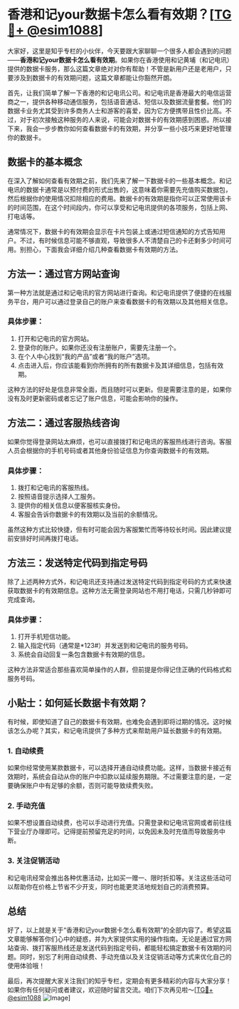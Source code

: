 # 香港和记your数据卡怎么看有效期？[[TG💪+ @esim1088](https://t.me/s/esim1088)]

大家好，这里是知乎专栏的小伙伴，今天要跟大家聊聊一个很多人都会遇到的问题——**香港和记your数据卡怎么看有效期**。如果你在香港使用和记黄埔（和记电讯）提供的数据卡服务，那么这篇文章绝对对你有帮助！不管是新用户还是老用户，只要涉及到数据卡的有效期问题，这篇文章都能让你豁然开朗。

首先，让我们简单了解一下香港的和记电讯公司。和记电讯是香港最大的电信运营商之一，提供各种移动通信服务，包括语音通话、短信以及数据流量套餐。他们的数据卡业务尤其受到许多商务人士和游客的喜爱，因为它方便携带且性价比高。不过，对于初次接触这种服务的人来说，可能会对数据卡的有效期感到困惑。所以接下来，我会一步步教你如何查看数据卡的有效期，并分享一些小技巧来更好地管理你的数据卡。

## 数据卡的基本概念

在深入了解如何查看有效期之前，我们先来了解一下数据卡的一些基本概念。和记电讯的数据卡通常是以预付费的形式出售的，这意味着你需要先充值购买数据包，然后根据你的使用情况扣除相应的费用。数据卡的有效期是指你可以正常使用该卡的时间范围，在这个时间段内，你可以享受和记电讯提供的各项服务，包括上网、打电话等。

通常情况下，数据卡的有效期会显示在卡片包装上或通过短信通知的方式告知用户。不过，有时候信息可能不够直观，导致很多人不清楚自己的卡还剩多少时间可用。别担心，下面我会详细介绍几种查看数据卡有效期的方法。

## 方法一：通过官方网站查询

第一种方法就是通过和记电讯的官方网站进行查询。和记电讯提供了便捷的在线服务平台，用户可以通过登录自己的账户来查看数据卡的有效期以及其他相关信息。

### 具体步骤：
1. 打开和记电讯的官方网站。
2. 登录你的账户。如果你还没有注册账户，需要先注册一个。
3. 在个人中心找到“我的产品”或者“我的账户”选项。
4. 点击进入后，你应该能看到你所拥有的所有数据卡及其详细信息，包括有效期。

这种方法的好处是信息非常全面，而且随时可以更新。但是需要注意的是，如果你没有及时更新密码或者忘记了账户信息，可能会影响你的操作。

## 方法二：通过客服热线咨询

如果你觉得登录网站太麻烦，也可以直接拨打和记电讯的客服热线进行咨询。客服人员会根据你的手机号码或者其他身份验证信息为你查询数据卡的有效期。

### 具体步骤：
1. 拨打和记电讯的客服热线。
2. 按照语音提示选择人工服务。
3. 提供你的相关信息以便客服核实身份。
4. 客服会告诉你数据卡的有效期以及当前的余额情况。

虽然这种方式比较快捷，但有时可能会因为客服繁忙而等待较长时间。因此建议提前安排好时间再拨打电话。

## 方法三：发送特定代码到指定号码

除了上述两种方式外，和记电讯还支持通过发送特定代码到指定号码的方式来快速获取数据卡的有效期信息。这种方法无需登录网站也不用打电话，只需几秒钟即可完成查询。

### 具体步骤：
1. 打开手机短信功能。
2. 输入指定代码（通常是*123#）并发送到和记电讯的服务号码。
3. 系统会自动回复一条包含数据卡有效期的信息。

这种方法非常适合那些喜欢简单操作的人群，但前提是你得记住正确的代码格式和服务号码。

## 小贴士：如何延长数据卡有效期？

有时候，即使知道了自己的数据卡有效期，也难免会遇到即将过期的情况。这时候该怎么办呢？其实，和记电讯提供了多种方式来帮助用户延长数据卡的有效期。

### 1. 自动续费
如果你经常使用某款数据卡，可以选择开通自动续费功能。这样，当数据卡接近有效期时，系统会自动从你的账户中扣款以延续服务期限。不过需要注意的是，一定要确保账户中有足够的余额，否则可能导致续费失败。

### 2. 手动充值
如果不想设置自动续费，也可以手动进行充值。只需登录和记电讯官网或者前往线下营业厅办理即可。记得提前预留充足的时间，以免因未及时充值而导致服务中断。

### 3. 关注促销活动
和记电讯经常会推出各种优惠活动，比如买一赠一、限时折扣等。关注这些活动可以帮助你在价格上节省不少开支，同时也能更灵活地规划自己的消费预算。

## 总结

好了，以上就是关于“香港和记your数据卡怎么看有效期”的全部内容了。希望这篇文章能够解答你们心中的疑惑，并为大家提供实用的操作指南。无论是通过官方网站查询、拨打客服热线还是发送代码到指定号码，都能轻松搞定数据卡有效期的问题。同时，别忘了利用自动续费、手动充值以及关注促销活动等方式来优化自己的使用体验哦！

最后，再次提醒大家关注我们的知乎专栏，定期会有更多精彩的内容与大家分享！如果你有任何疑问或者建议，欢迎随时留言交流。咱们下次再见啦～[[TG💪+ @esim1088](https://t.me/s/esim1088) ![Image](https://i.postimg.cc/4NQfJmqS/Snipaste-2025-05-13-00-14-12.png)]
